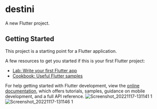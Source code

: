 # destini

A new Flutter project.

## Getting Started

This project is a starting point for a Flutter application.

A few resources to get you started if this is your first Flutter project:

- [Lab: Write your first Flutter app](https://docs.flutter.dev/get-started/codelab)
- [Cookbook: Useful Flutter samples](https://docs.flutter.dev/cookbook)

For help getting started with Flutter development, view the
[online documentation](https://docs.flutter.dev/), which offers tutorials,
samples, guidance on mobile development, and a full API reference.
![Screenshot_20221117-131141 1](https://user-images.githubusercontent.com/98404576/202420572-fed91b99-08fc-4848-b18e-13ad1e545c09.jpg)
![Screenshot_20221117-131146 1](https://user-images.githubusercontent.com/98404576/202426793-63dbf9ad-c154-405f-8826-802d7d7a812b.jpg)
